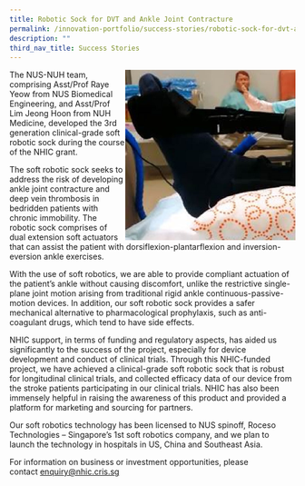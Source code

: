 ```yaml
---
title: Robotic Sock for DVT and Ankle Joint Contracture
permalink: /innovation-portfolio/success-stories/robotic-sock-for-dvt-and-ankle-joint-contracture/
description: ""
third_nav_title: Success Stories
---
```

<img src="/images/Innovation%20Portfolio/Success%20Stories/Robotic%20Sock%20for%20DVT/success_roboticsock.jpg" style="width:300px" align="right">

The NUS-NUH team, comprising Asst/Prof Raye Yeow from NUS Biomedical Engineering, and Asst/Prof Lim Jeong Hoon from NUH Medicine, developed the 3rd generation clinical-grade soft robotic sock during the course of the NHIC grant.

The soft robotic sock seeks to address the risk of developing ankle joint contracture and deep vein thrombosis in bedridden patients with chronic immobility. The robotic sock comprises of dual extension soft actuators that can assist the patient with dorsiflexion-plantarflexion and inversion-eversion ankle exercises.

With the use of soft robotics, we are able to provide compliant actuation of the patient’s ankle without causing discomfort, unlike the restrictive single-plane joint motion arising from traditional rigid ankle continuous-passive-motion devices. In addition, our soft robotic sock provides a safer mechanical alternative to pharmacological prophylaxis, such as anti-coagulant drugs, which tend to have side effects.

NHIC support, in terms of funding and regulatory aspects, has aided us significantly to the success of the project, especially for device development and conduct of clinical trials. Through this NHIC-funded project, we have achieved a clinical-grade soft robotic sock that is robust for longitudinal clinical trials, and collected efficacy data of our device from the stroke patients participating in our clinical trials. NHIC has also been immensely helpful in raising the awareness of this product and provided a platform for marketing and sourcing for partners.

Our soft robotics technology has been licensed to NUS spinoff, Roceso Technologies – Singapore’s 1st soft robotics company, and we plan to launch the technology in hospitals in US, China and Southeast Asia.

For information on business or investment opportunities, please contact&nbsp;[enquiry@nhic.cris.sg](mailto:enquiry@nhic.cris.sg)